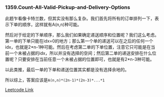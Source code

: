 ### 1359.Count-All-Valid-Pickup-and-Delivery-Options

此题乍看像卡特兰数，但其实没有那么复杂。我们首先将所有的订单排列一下，表示下单的顺序，这样就有A(n,n)种可能。

然后对于给定的下单顺序，那么我们如果确定递送顺序和位置呢？我们这么考虑。第一单的下单只能在idx=0的地方；那么第一个单的递送可以在之后的任何一个idx，也就是2\*n-1种可能。然后在考虑第二单的下单位置，注意它只可能是在当前一个未被占据的idx，所以并没有选择的空间；然后第二单的递送安排在什么位置呢？只要安排在当前任意一个未被占据的位置即可，也就是有2\*n-3种可能。

以此类推，最后一单的下单和递送位置其实都是没有选择余地的。

所以综上，答案应该是```A(n,n)*(2n-1)*(2n-3)*...*1```


[Leetcode Link](https://leetcode.com/problems/count-all-valid-pickup-and-delivery-options)